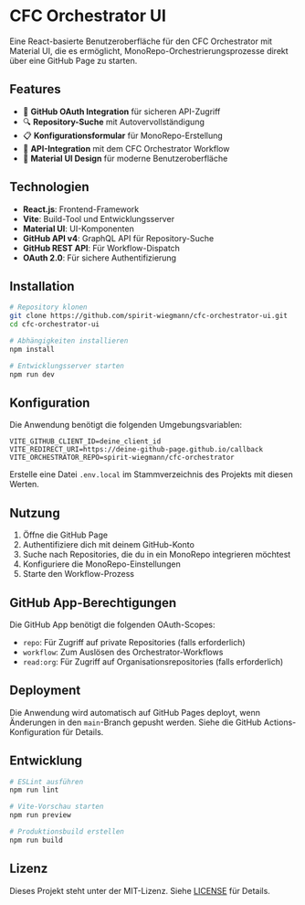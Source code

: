 # CFC Orchestrator UI

Eine React-basierte Benutzeroberfläche für den CFC Orchestrator mit Material UI, die es ermöglicht, MonoRepo-Orchestrierungsprozesse direkt über eine GitHub Page zu starten.

## Features

- 🔐 **GitHub OAuth Integration** für sicheren API-Zugriff
- 🔍 **Repository-Suche** mit Autovervollständigung
- 📋 **Konfigurationsformular** für MonoRepo-Erstellung
- 🚀 **API-Integration** mit dem CFC Orchestrator Workflow
- 🎨 **Material UI Design** für moderne Benutzeroberfläche

## Technologien

- **React.js**: Frontend-Framework
- **Vite**: Build-Tool und Entwicklungsserver
- **Material UI**: UI-Komponenten
- **GitHub API v4**: GraphQL API für Repository-Suche
- **GitHub REST API**: Für Workflow-Dispatch
- **OAuth 2.0**: Für sichere Authentifizierung

## Installation

```bash
# Repository klonen
git clone https://github.com/spirit-wiegmann/cfc-orchestrator-ui.git
cd cfc-orchestrator-ui

# Abhängigkeiten installieren
npm install

# Entwicklungsserver starten
npm run dev
```

## Konfiguration

Die Anwendung benötigt die folgenden Umgebungsvariablen:

```
VITE_GITHUB_CLIENT_ID=deine_client_id
VITE_REDIRECT_URI=https://deine-github-page.github.io/callback
VITE_ORCHESTRATOR_REPO=spirit-wiegmann/cfc-orchestrator
```

Erstelle eine Datei `.env.local` im Stammverzeichnis des Projekts mit diesen Werten.

## Nutzung

1. Öffne die GitHub Page
2. Authentifiziere dich mit deinem GitHub-Konto
3. Suche nach Repositories, die du in ein MonoRepo integrieren möchtest
4. Konfiguriere die MonoRepo-Einstellungen
5. Starte den Workflow-Prozess

## GitHub App-Berechtigungen

Die GitHub App benötigt die folgenden OAuth-Scopes:

- `repo`: Für Zugriff auf private Repositories (falls erforderlich)
- `workflow`: Zum Auslösen des Orchestrator-Workflows
- `read:org`: Für Zugriff auf Organisationsrepositories (falls erforderlich)

## Deployment

Die Anwendung wird automatisch auf GitHub Pages deployt, wenn Änderungen in den `main`-Branch gepusht werden. Siehe die GitHub Actions-Konfiguration für Details.

## Entwicklung

```bash
# ESLint ausführen
npm run lint

# Vite-Vorschau starten
npm run preview

# Produktionsbuild erstellen
npm run build
```

## Lizenz

Dieses Projekt steht unter der MIT-Lizenz. Siehe [LICENSE](LICENSE) für Details.
